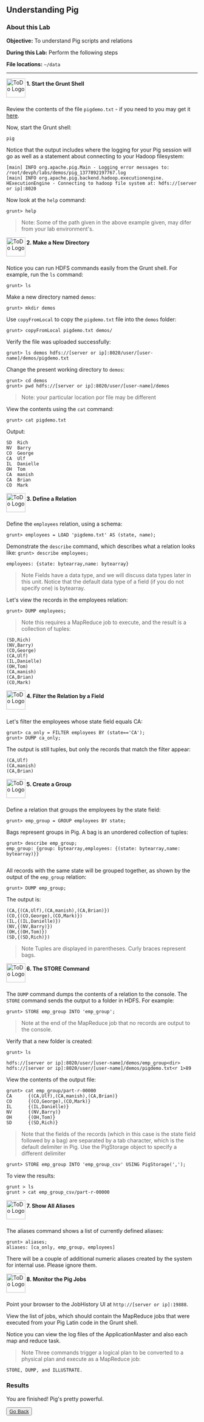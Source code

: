 ## Understanding Pig

### About this Lab

**Objective:** To understand Pig scripts and relations

**During this Lab:**  Perform the following steps

**File locations:** `~/data`

----

<img src="https://user-images.githubusercontent.com/558905/40613898-7a6c70d6-624e-11e8-9178-7bde851ac7bd.png" align="left" width="50" height="50" title="ToDo Logo" />
<h4>1. Start the Grunt Shell</h4><br>

Review the contents of the file `pigdemo.txt` - if you need to you may get it [here](https://github.com/HortonworksUniversity/DevPH_Rev4/blob/master/labs/demos/pigdemo.txt).

Now, start the Grunt shell:

```
pig
```

Notice that the output includes where the logging for your Pig session will go as well as a statement about connecting to your Hadoop filesystem:

```
[main] INFO org.apache.pig.Main - Logging error messages to: /root/devph/labs/demos/pig_1377892197767.log
[main] INFO org.apache.pig.backend.hadoop.executionengine. HExecutionEngine - Connecting to hadoop file system at: hdfs://[server or ip]:8020
```

Now look at the `help` command:

```
grunt> help
```

>Note: Some of the path given in the above example given, may difer from your lab environment's. 

<!--STEP-->

<img src="https://user-images.githubusercontent.com/558905/40613898-7a6c70d6-624e-11e8-9178-7bde851ac7bd.png" align="left" width="50" height="50" title="ToDo Logo" />
<h4>2. Make a New Directory</h4><br>

Notice you can run HDFS commands easily from the Grunt shell. For example, run the `ls` command:

```
grunt> ls
```

Make a new directory named `demos`:

```
grunt> mkdir demos
```

Use `copyFromLocal` to copy the `pigdemo.txt` file into the `demos` folder:

```
grunt> copyFromLocal pigdemo.txt demos/
```

Verify the file was uploaded successfully:

```
grunt> ls demos hdfs://[server or ip]:8020/user/[user-name]/demos/pigdemo.txt
```

Change the present working directory to `demos`:

```
grunt> cd demos
grunt> pwd hdfs://[server or ip]:8020/user/[user-name]/demos
```

>Note: your particular location por file may be different

View the contents using the `cat` command:

```
grunt> cat pigdemo.txt 
```

Output:

```
SD  Rich
NV  Barry
CO  George
CA  Ulf
IL  Danielle 
OH  Tom
CA  manish 
CA  Brian
CO  Mark
```

<!--STEP-->

<img src="https://user-images.githubusercontent.com/558905/40613898-7a6c70d6-624e-11e8-9178-7bde851ac7bd.png" align="left" width="50" height="50" title="ToDo Logo" />
<h4>3. Define a Relation</h4><br>

Define the `employees` relation, using a schema:

```
grunt> employees = LOAD 'pigdemo.txt' AS (state, name);
```

Demonstrate the `describe` command, which describes what a relation looks like: `grunt> describe employees;`

```
employees: {state: bytearray,name: bytearray}
```

>Note  Fields have a data type, and we will discuss data types later in this unit. Notice that the default data type of a field (if you do not specify one) is bytearray.

Let's view the records in the employees relation:

```
grunt> DUMP employees;
```

>Note  this requires a MapReduce job to execute, and the result is a collection of tuples:

```
(SD,Rich) 
(NV,Barry) 
(CO,George) 
(CA,Ulf)
(IL,Danielle) 
(OH,Tom)
(CA,manish) 
(CA,Brian) 
(CO,Mark)
```


<!--STEP-->

<img src="https://user-images.githubusercontent.com/558905/40613898-7a6c70d6-624e-11e8-9178-7bde851ac7bd.png" align="left" width="50" height="50" title="ToDo Logo" />
<h4>4. Filter the Relation by a Field</h4><br>

Let's filter the employees whose state field equals CA:

```
grunt> ca_only = FILTER employees BY (state=='CA'); 
grunt> DUMP ca_only; 
```

The output is still tuples, but only the records that match the filter appear:

```
(CA,Ulf) 
(CA,manish) 
(CA,Brian) 
```


<!--STEP-->

<img src="https://user-images.githubusercontent.com/558905/40613898-7a6c70d6-624e-11e8-9178-7bde851ac7bd.png" align="left" width="50" height="50" title="ToDo Logo" />
<h4>5. Create a Group</h4><br>

Define a relation that groups the employees by the state field:

```
grunt> emp_group = GROUP employees BY state;
```

Bags represent groups in Pig. A bag is an unordered collection of tuples:

```
grunt> describe emp_group;
emp_group: {group: bytearray,employees: {(state: bytearray,name: bytearray)}}
 
```

All records with the same state will be grouped together, as shown by the output of the `emp_group` relation:

```
grunt> DUMP emp_group;
```

The output is:
```
(CA,{(CA,Ulf),(CA,manish),(CA,Brian)}) 
(CO,{(CO,George),(CO,Mark)}) 
(IL,{(IL,Danielle)})
(NV,{(NV,Barry)})
(OH,{(OH,Tom)}) 
(SD,{(SD,Rich)})
```

>Note  Tuples are displayed in parentheses. Curly braces represent bags.


<!--STEP-->

<img src="https://user-images.githubusercontent.com/558905/40613898-7a6c70d6-624e-11e8-9178-7bde851ac7bd.png" align="left" width="50" height="50" title="ToDo Logo" />
<h4>6. The STORE Command</h4><br>

The `DUMP` command dumps the contents of a relation to the console. The `STORE` command sends the output to a folder in HDFS. For example:

```
grunt> STORE emp_group INTO 'emp_group';
```

>Note  at the end of the MapReduce job that no records are output to the console.

Verify that a new folder is created:

```
grunt> ls

hdfs://[server or ip]:8020/user/[user-name]/demos/emp_group<dir> 
hdfs://[server or ip]:8020/user/[user-name]/demos/pigdemo.txt<r 1>89
```

View the contents of the output file:

```
grunt> cat emp_group/part-r-00000
CA      {(CA,Ulf),(CA,manish),(CA,Brian)} 
CO      {(CO,George),(CO,Mark)}
IL      {(IL,Danielle)}
NV      {(NV,Barry)}
OH      {(OH,Tom)}
SD      {(SD,Rich)}
```

>Note  that the fields of the records (which in this case is the state field followed by a bag) are separated by a tab character, which is the default delimiter in Pig. Use the PigStorage object to specify a different delimiter

```
grunt> STORE emp_group INTO 'emp_group_csv' USING PigStorage(',');
```

To view the results:

```
grunt > ls
grunt > cat emp_group_csv/part-r-00000
```


<!--STEP-->

<img src="https://user-images.githubusercontent.com/558905/40613898-7a6c70d6-624e-11e8-9178-7bde851ac7bd.png" align="left" width="50" height="50" title="ToDo Logo" />
<h4>7. Show All Aliases</h4><br>

The aliases command shows a list of currently defined aliases:

```
grunt> aliases;
aliases: [ca_only, emp_group, employees]
```

There will be a couple of additional numeric aliases created by the system for internal use. Please ignore them.



<!--STEP-->

<img src="https://user-images.githubusercontent.com/558905/40613898-7a6c70d6-624e-11e8-9178-7bde851ac7bd.png" align="left" width="50" height="50" title="ToDo Logo" />
<h4>8. Monitor the Pig Jobs</h4><br>

Point your browser to the JobHistory UI at `http://[server or ip]:19888`.

View the list of jobs, which should contain the MapReduce jobs that were executed from your Pig Latin code in the Grunt shell.

Notice you can view the log files of the ApplicationMaster and also each map and reduce task.

>Note  Three commands trigger a logical plan to be converted to a physical plan and execute as a MapReduce job: 

```
STORE, DUMP, and ILLUSTRATE.
```

### Results

You are finished! Pig's pretty powerful.

<button type="button"><a href="https://virtuant.github.io/hadoop-overview-spark-hwx/">Go Back</a></button>
<br>
<br>